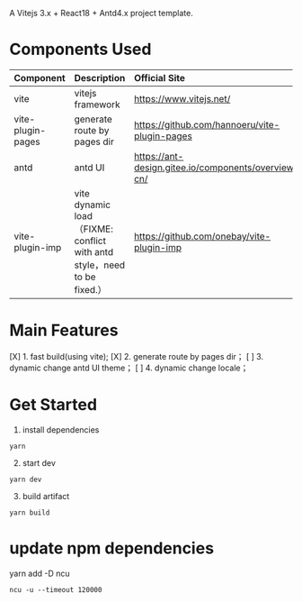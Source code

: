 A Vitejs 3.x + React18 + Antd4.x project template.

# Components Used

| Component         | Description                                                             | Official Site                                       |
| :---------------- | :---------------------------------------------------------------------- | :-------------------------------------------------- |
| vite              | vitejs framework                                                        | https://www.vitejs.net/                             |
| vite-plugin-pages | generate route by pages dir                                             | https://github.com/hannoeru/vite-plugin-pages       |
| antd              | antd UI                                                                 | https://ant-design.gitee.io/components/overview-cn/ |
| vite-plugin-imp   | vite dynamic load（FIXME: conflict with antd style，need to be fixed.） | https://github.com/onebay/vite-plugin-imp           |

# Main Features

[X] 1. fast build(using vite);
[X] 2. generate route by pages dir；
[ ] 3. dynamic change antd UI theme；
[ ] 4. dynamic change locale；

# Get Started

1. install dependencies

```
yarn
```

2. start dev

```
yarn dev
```

3. build artifact

```
yarn build
```

# update npm dependencies

yarn add -D ncu

```
ncu -u --timeout 120000
```
